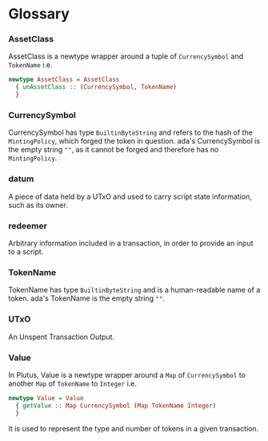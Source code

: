 # Glossary

### AssetClass

AssetClass is a newtype wrapper around a tuple of `CurrencySymbol`
and `TokenName` i.e.

```haskell
newtype AssetClass = AssetClass 
  { unAssetClass :: (CurrencySymbol, TokenName) 
  }
```

### CurrencySymbol

CurrencySymbol has type `BuiltinByteString` and refers to the hash
of the `MintingPolicy`, which forged the token in question. ada's
CurrencySymbol is the empty string `""`, as it cannot be forged
and therefore has no `MintingPolicy`.

### datum

A piece of data held by a UTxO and used to carry script state
information, such as its owner.

### redeemer

Arbitrary information included in a transaction, in
order to provide an input to a script.

### TokenName

TokenName has type `BuiltinByteString` and is a human-readable
name of a token. ada's TokenName is the empty string `""`.

### UTxO

An Unspent Transaction Output.

### Value

In Plutus, Value is a newtype wrapper around a `Map` of
`CurrencySymbol` to another `Map` of `TokenName` to `Integer` i.e.

```haskell
newtype Value = Value 
  { getValue :: Map CurrencySymbol (Map TokenName Integer) 
  }
```

It is used to represent the type and number of tokens in a given
transaction.
